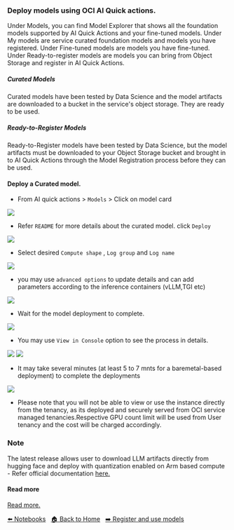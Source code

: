 ### Deploy models using OCI AI Quick actions.

Under Models, you can find Model Explorer that shows all the foundation models supported by AI Quick Actions and your fine-tuned models. Under My models are service curated foundation models and models you have registered. Under Fine-tuned models are models you have fine-tuned. Under Ready-to-register models are models you can bring from Object Storage and register in AI Quick Actions.

##### Curated Models
Curated models have been tested by Data Science and the model artifacts are downloaded to a bucket in the service's object storage. They are ready to be used.

##### Ready-to-Register Models
Ready-to-Register models have been tested by Data Science, but the model artifacts must be downloaded to your Object Storage bucket and brought in to AI Quick Actions through the Model Registration process before they can be used.

#### Deploy a Curated model.

- From AI quick actions > `Models` > Click on model card

![](images/cm_deploy.png)

- Refer `README` for more details about the curated model. click `Deploy`

![](images/cm_rm.png)

- Select desired `Compute shape` , `Log group` and `Log name`

![](images/cm_deploy_shape.png)

- you may use `advanced options` to update details and can add parameters according to the inference containers (vLLM,TGI etc)

![](images/cm_deploy_advancedoptions.png)

- Wait for the model deployment to complete.

![](images/deploy_progress.png)

- You may use `View in Console` option to see the process in details.

![](images/view_console.png)
![](images/deploy_details_1.png)
- It may take several minutes (at least 5 to 7 mnts for a baremetal-based deployment) to complete the deployments

![](images/model_deployment_details.png)

- Please note that you will not be able to view or use the instance directly from the tenancy, as its deployed and securely served from OCI service managed tenancies.Respective GPU count limit will be used from User tenancy and the cost will be charged accordingly.


### Note
The latest release allows user to download LLM artifacts directly from hugging face and deploy with quantization enabled on Arm based compute - Refer official documentation [here.](https://docs.oracle.com/en-us/iaas/data-science/using/ai-quick-actions-models-byom.htm#ai-quick-actions-models-unverified)


#### Read more 
[Read more.](https://github.com/oracle-samples/oci-data-science-ai-samples/blob/main/ai-quick-actions/model-deployment-tips.md)


[⬅️ Notebooks](notebook.md) &nbsp; [🏠 Back to Home](../README.md) &nbsp; [➡️ Register and use models](register_use_model.md)